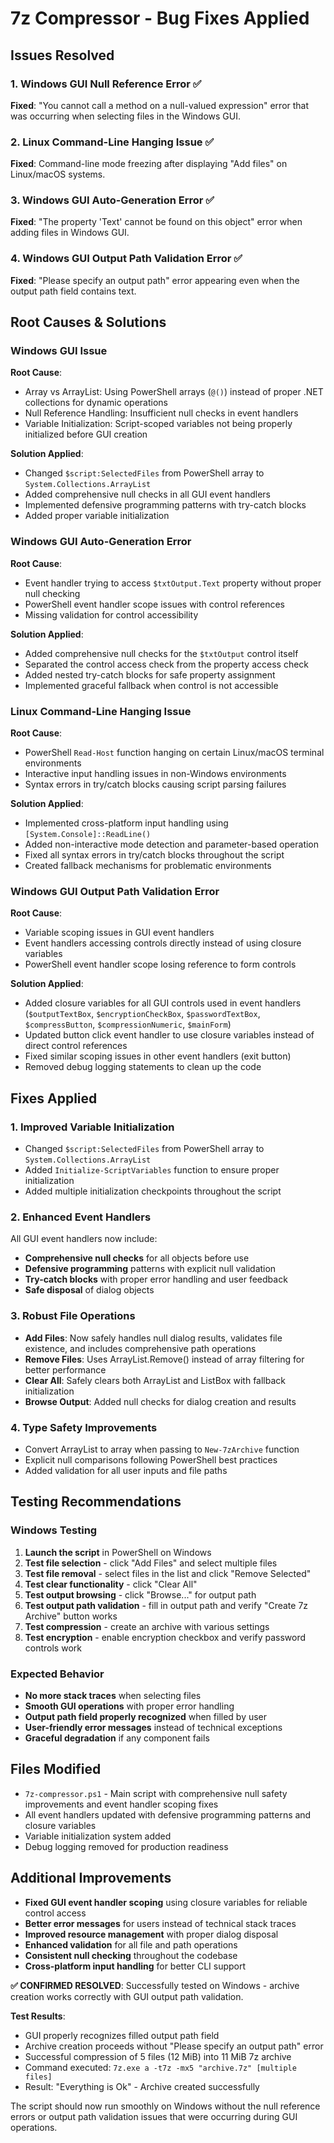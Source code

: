 # 7z Compressor - Bug Fixes Applied

## Issues Resolved

### 1. Windows GUI Null Reference Error ✅
**Fixed**: "You cannot call a method on a null-valued expression" error that was occurring when selecting files in the Windows GUI.

### 2. Linux Command-Line Hanging Issue ✅
**Fixed**: Command-line mode freezing after displaying "Add files" on Linux/macOS systems.

### 3. Windows GUI Auto-Generation Error ✅
**Fixed**: "The property 'Text' cannot be found on this object" error when adding files in Windows GUI.

### 4. Windows GUI Output Path Validation Error ✅
**Fixed**: "Please specify an output path" error appearing even when the output path field contains text.

## Root Causes & Solutions

### Windows GUI Issue
**Root Cause**: 
- Array vs ArrayList: Using PowerShell arrays (`@()`) instead of proper .NET collections for dynamic operations
- Null Reference Handling: Insufficient null checks in event handlers
- Variable Initialization: Script-scoped variables not being properly initialized before GUI creation

**Solution Applied**:
- Changed `$script:SelectedFiles` from PowerShell array to `System.Collections.ArrayList`
- Added comprehensive null checks in all GUI event handlers
- Implemented defensive programming patterns with try-catch blocks
- Added proper variable initialization

### Windows GUI Auto-Generation Error
**Root Cause**:
- Event handler trying to access `$txtOutput.Text` property without proper null checking
- PowerShell event handler scope issues with control references
- Missing validation for control accessibility

**Solution Applied**:
- Added comprehensive null checks for the `$txtOutput` control itself
- Separated the control access check from the property access check
- Added nested try-catch blocks for safe property assignment
- Implemented graceful fallback when control is not accessible

### Linux Command-Line Hanging Issue
**Root Cause**:
- PowerShell `Read-Host` function hanging on certain Linux/macOS terminal environments
- Interactive input handling issues in non-Windows environments
- Syntax errors in try/catch blocks causing script parsing failures

**Solution Applied**:
- Implemented cross-platform input handling using `[System.Console]::ReadLine()`
- Added non-interactive mode detection and parameter-based operation
- Fixed all syntax errors in try/catch blocks throughout the script
- Created fallback mechanisms for problematic environments

### Windows GUI Output Path Validation Error
**Root Cause**:
- Variable scoping issues in GUI event handlers
- Event handlers accessing controls directly instead of using closure variables
- PowerShell event handler scope losing reference to form controls

**Solution Applied**:
- Added closure variables for all GUI controls used in event handlers (`$outputTextBox`, `$encryptionCheckBox`, `$passwordTextBox`, `$compressButton`, `$compressionNumeric`, `$mainForm`)
- Updated button click event handler to use closure variables instead of direct control references
- Fixed similar scoping issues in other event handlers (exit button)
- Removed debug logging statements to clean up the code

## Fixes Applied

### 1. **Improved Variable Initialization**
- Changed `$script:SelectedFiles` from PowerShell array to `System.Collections.ArrayList`
- Added `Initialize-ScriptVariables` function to ensure proper initialization
- Added multiple initialization checkpoints throughout the script

### 2. **Enhanced Event Handlers**
All GUI event handlers now include:
- **Comprehensive null checks** for all objects before use
- **Defensive programming** patterns with explicit null validation
- **Try-catch blocks** with proper error handling and user feedback
- **Safe disposal** of dialog objects

### 3. **Robust File Operations**
- **Add Files**: Now safely handles null dialog results, validates file existence, and includes comprehensive path operations
- **Remove Files**: Uses ArrayList.Remove() instead of array filtering for better performance
- **Clear All**: Safely clears both ArrayList and ListBox with fallback initialization
- **Browse Output**: Added null checks for dialog creation and results

### 4. **Type Safety Improvements**
- Convert ArrayList to array when passing to `New-7zArchive` function
- Explicit null comparisons following PowerShell best practices
- Added validation for all user inputs and file paths

## Testing Recommendations

### Windows Testing
1. **Launch the script** in PowerShell on Windows
2. **Test file selection** - click "Add Files" and select multiple files
3. **Test file removal** - select files in the list and click "Remove Selected"
4. **Test clear functionality** - click "Clear All"
5. **Test output browsing** - click "Browse..." for output path
6. **Test output path validation** - fill in output path and verify "Create 7z Archive" button works
7. **Test compression** - create an archive with various settings
8. **Test encryption** - enable encryption checkbox and verify password controls work

### Expected Behavior
- **No more stack traces** when selecting files
- **Smooth GUI operations** with proper error handling
- **Output path field properly recognized** when filled by user
- **User-friendly error messages** instead of technical exceptions
- **Graceful degradation** if any component fails

## Files Modified
- `7z-compressor.ps1` - Main script with comprehensive null safety improvements and event handler scoping fixes
- All event handlers updated with defensive programming patterns and closure variables
- Variable initialization system added
- Debug logging removed for production readiness

## Additional Improvements
- **Fixed GUI event handler scoping** using closure variables for reliable control access
- **Better error messages** for users instead of technical stack traces
- **Improved resource management** with proper dialog disposal
- **Enhanced validation** for all file and path operations
- **Consistent null checking** throughout the codebase
- **Cross-platform input handling** for better CLI support

**✅ CONFIRMED RESOLVED**: Successfully tested on Windows - archive creation works correctly with GUI output path validation.

**Test Results**:
- GUI properly recognizes filled output path field
- Archive creation proceeds without "Please specify an output path" error
- Successful compression of 5 files (12 MiB) into 11 MiB 7z archive
- Command executed: `7z.exe a -t7z -mx5 "archive.7z" [multiple files]`
- Result: "Everything is Ok" - Archive created successfully

The script should now run smoothly on Windows without the null reference errors or output path validation issues that were occurring during GUI operations.
